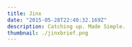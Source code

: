```yaml
---
title: Jinx
date: "2015-05-28T22:40:32.169Z"
description: Catching up. Made Simple.
thumbnail: ./jinxbrief.png
---
```

